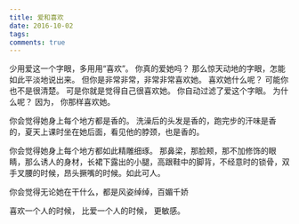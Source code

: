 ```yaml
---
title: 爱和喜欢
date: 2016-10-02
tags:
comments: true
---
```


少用爱这一个字眼，多用用“喜欢”。
你真的爱她吗？
那么惊天动地的字眼，怎能如此平淡地说出来。
但你是非常非常，非常非常喜欢她。
喜欢她什么呢？
可能你也不是很清楚。
可是你就是觉得自己很喜欢她。
你自动过滤了爱这个字眼。
为什么呢？
因为，
你那样喜欢她。

你会觉得她身上每个地方都是香的。
洗澡后的头发是香的，跑完步的汗味是香的，夏天上课时坐在她后面，看见他的脖颈，也是香的。

你会觉得她身上每个地方都如此精雕细琢。
那鼻梁，那脸颊，那不加修饰的眼睛，那么诱人的身材，长裙下露出的小腿，高跟鞋中的脚背，不经意时的锁骨，双手叉腰的时候，昂头撅嘴的时候。如此可人。

你会觉得无论她在干什么，都是风姿绰绰，百媚千娇

喜欢一个人的时候，
比爱一个人的时候，
更敏感。
